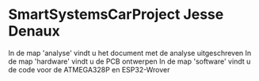 # SmartSystemsCarProject Jesse Denaux

In de map 'analyse' vindt u het document met de analyse uitgeschreven
In de map 'hardware' vindt u de PCB ontwerpen
In de map 'software' vindt u de code voor de ATMEGA328P en ESP32-Wrover
